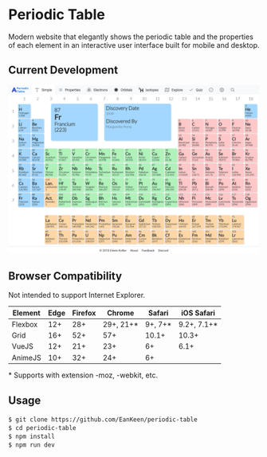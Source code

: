 # Periodic Table
Modern website that elegantly shows the periodic table and the properties of each element in an interactive user interface built for mobile and desktop.

## Current Development
![Periodic Table Image](https://github.com/EanKeen/periodic-table/blob/master/periodic-table.png)

## Browser Compatibility
Not intended to support Internet Explorer.

Element   | Edge    | Firefox | Chrome    | Safari   | iOS Safari
----      | ----    | ------- | -------   | ------   | -----------
Flexbox   | 12+     | 28+     | 29+, 21+* | 9+, 7+*  | 9.2+, 7.1+*
Grid      | 16+     | 52+     | 57+       | 10.1+    | 10.3+
VueJS     | 12+     | 21+     | 23+       | 6+       | 6.1+
AnimeJS   | 10+     | 32+     | 24+       | 6+       |

\* Supports with extension -moz, -webkit, etc.</br>

## Usage
```bash
$ git clone https://github.com/EanKeen/periodic-table
$ cd periodic-table
$ npm install
$ npm run dev
```
